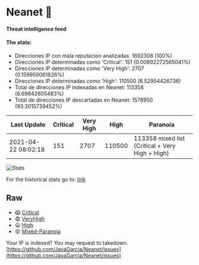 # Neanet :hocho:
#### Threat intelligence feed
#### The stats:

- Direcciones IP con mala reputacion analizadas: 1692308 (100%)
- Direcciones IP determinadas como 'Critical':  151 (0.00892272565041%)
- Direcciones IP determinadas como 'Very High':  2707 (0.159959061826%)
- Direcciones IP determinadas como 'High':  110500 (6.52954426736)
- Total de direcciones IP indexadas en Neanet:  113358 (6.69842605483%)
- Total de direcciones IP descartadas en Neanet:  1578950 (93.3015739452%)

| Last Update | Critical | Very High | High | Paranoia |
| --- | --- | --- | --- | --- |
| 2021-04-22 08:02:18 | 151 | 2707 | 110500 | 113358 mixed list (Critical + Very High + High)|

![Stats](https://docs.google.com/spreadsheets/d/e/2PACX-1vSnaNMIXVabIpDJjufMlzH7poXnshF3mgd8Is1g9ytUEzVsP5my4Trn8f-xkoLLQ38xpL3HtmUexLo6/pubchart?oid=501124687&format=image)

For the historical stats go to: [link](/stats.csv)
## Raw
- :scream: [Critical](https://raw.githubusercontent.com/JavaGarcia/Neanet/master/blacklists/neanet_critical.txt)
- :fearful: [VeryHigh](https://raw.githubusercontent.com/JavaGarcia/Neanet/master/blacklists/neanet_veryHigh.txtt)
- :frowning: [High](https://raw.githubusercontent.com/JavaGarcia/Neanet/master/blacklists/neanet_high.txt)
- :dizzy_face: [Mixed-Paranoia](https://raw.githubusercontent.com/JavaGarcia/Neanet/master/blacklists/neanet_all.txt)


Your IP is indexed? You may request to takedown. [https://github.com/JavaGarcia/Neanet/issues](https://github.com/JavaGarcia/Neanet/issues)











































































































































































































































































































































































































































































































































































































































































































































































































































































































































































































































































































































































































































































































































































































































































































































































































































































































































































































































































































































































































































































































































































































































































































































































































































































































































































































































































































































































































































































































































































































































































































































































































































































































































































































































































































































































































































































































































































































































































































































































































































































































































































































































































































































































































































































































































































































































































































































































































































































































































































































































































































































































































































































































































































































































































































































































































































































































































































































































































































































































































